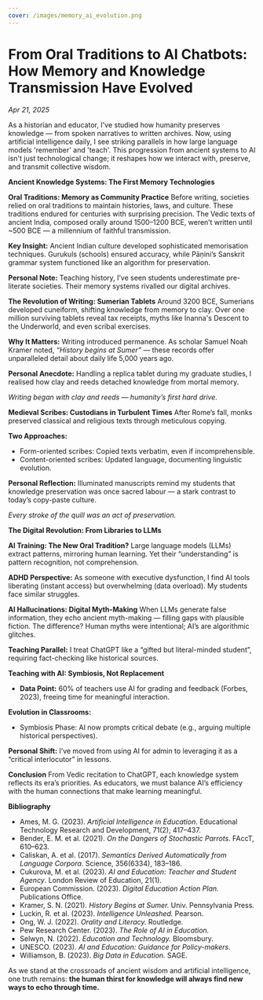 ```yaml
---
cover: /images/memory_ai_evolution.png
---
```


# From Oral Traditions to AI Chatbots: How Memory and Knowledge Transmission Have Evolved

*Apr 21, 2025*


As a historian and educator, I've studied how humanity preserves knowledge — from spoken narratives to written archives. Now, using artificial intelligence daily, I see striking parallels in how large language models 'remember' and 'teach'. This progression from ancient systems to AI isn't just technological change; it reshapes how we interact with, preserve, and transmit collective wisdom.


**Ancient Knowledge Systems: The First Memory Technologies**

**Oral Traditions: Memory as Community Practice**
Before writing, societies relied on oral traditions to maintain histories, laws, and culture. These traditions endured for centuries with surprising precision. The Vedic texts of ancient India, composed orally around 1500–1200 BCE, weren’t written until ~500 BCE — a millennium of faithful transmission.

**Key Insight:** Ancient Indian culture developed sophisticated memorisation techniques. Gurukuls (schools) ensured accuracy, while Pāṇini’s Sanskrit grammar system functioned like an algorithm for preservation.

**Personal Note:** Teaching history, I’ve seen students underestimate pre-literate societies. Their memory systems rivalled our digital archives.



**The Revolution of Writing: Sumerian Tablets**
Around 3200 BCE, Sumerians developed cuneiform, shifting knowledge from memory to clay. Over one million surviving tablets reveal tax receipts, myths like Inanna's Descent to the Underworld, and even scribal exercises.

**Why It Matters:** Writing introduced permanence. As scholar Samuel Noah Kramer noted, *“History begins at Sumer”* — these records offer unparalleled detail about daily life 5,000 years ago.

**Personal Anecdote:** Handling a replica tablet during my graduate studies, I realised how clay and reeds detached knowledge from mortal memory.


*Writing began with clay and reeds — humanity’s first hard drive.*


**Medieval Scribes: Custodians in Turbulent Times**
After Rome’s fall, monks preserved classical and religious texts through meticulous copying.

**Two Approaches:**  
- Form-oriented scribes: Copied texts verbatim, even if incomprehensible.  
- Content-oriented scribes: Updated language, documenting linguistic evolution.

**Personal Reflection:** Illuminated manuscripts remind my students that knowledge preservation was once sacred labour — a stark contrast to today’s copy-paste culture.


*Every stroke of the quill was an act of preservation.*


**The Digital Revolution: From Libraries to LLMs**

**AI Training: The New Oral Tradition?**
Large language models (LLMs) extract patterns, mirroring human learning. Yet their “understanding” is pattern recognition, not comprehension.

**ADHD Perspective:** As someone with executive dysfunction, I find AI tools liberating (instant access) but overwhelming (data overload). My students face similar struggles.

**AI Hallucinations: Digital Myth-Making**
When LLMs generate false information, they echo ancient myth-making — filling gaps with plausible fiction. The difference? Human myths were intentional; AI’s are algorithmic glitches.

**Teaching Parallel:** I treat ChatGPT like a “gifted but literal-minded student”, requiring fact-checking like historical sources.

**Teaching with AI: Symbiosis, Not Replacement**
- **Data Point:** 60% of teachers use AI for grading and feedback (Forbes, 2023), freeing time for meaningful interaction.  


**Evolution in Classrooms:**  
- Symbiosis Phase: AI now prompts critical debate (e.g., arguing multiple historical perspectives).

**Personal Shift:** I’ve moved from using AI for admin to leveraging it as a “critical interlocutor” in lessons.


**Conclusion**
From Vedic recitation to ChatGPT, each knowledge system reflects its era’s priorities. As educators, we must balance AI’s efficiency with the human connections that make learning meaningful.


**Bibliography**
- Ames, M. G. (2023). *Artificial Intelligence in Education*. Educational Technology Research and Development, 71(2), 417–437.  
- Bender, E. M. et al. (2021). *On the Dangers of Stochastic Parrots*. FAccT, 610–623.  
- Caliskan, A. et al. (2017). *Semantics Derived Automatically from Language Corpora*. Science, 356(6334), 183–186.  
- Cukurova, M. et al. (2023). *AI and Education: Teacher and Student Agency*. London Review of Education, 21(1).  
- European Commission. (2023). *Digital Education Action Plan.* Publications Office.  
- Kramer, S. N. (2021). *History Begins at Sumer.* Univ. Pennsylvania Press.  
- Luckin, R. et al. (2023). *Intelligence Unleashed.* Pearson.  
- Ong, W. J. (2022). *Orality and Literacy.* Routledge.  
- Pew Research Center. (2023). *The Role of AI in Education.*  
- Selwyn, N. (2022). *Education and Technology.* Bloomsbury.  
- UNESCO. (2023). *AI and Education: Guidance for Policy-makers.*  
- Williamson, B. (2023). *Big Data in Education.* SAGE.  


As we stand at the crossroads of ancient wisdom and artificial intelligence, one truth remains: **the human thirst for knowledge will always find new ways to echo through time.**
